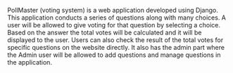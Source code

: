 PollMaster (voting system) is a  web application developed using Django. 
This application conducts a series of questions along with many choices. A user will be allowed to give voting for that question by selecting a choice. 
Based on the answer the total votes will be calculated and it will be displayed to the user. Users can also check the result of the total votes for specific questions on the website directly. 
It also has the admin part where the Admin user will be allowed to add questions and manage questions in the application.

